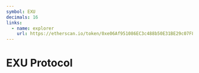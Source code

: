 ```yaml
---
symbol: EXU
decimals: 16
links:
  - name: explorer
    url: https://etherscan.io/token/0xe06Af951086EC3c488b50E31BE29c07F8a260cA3
---
```


# EXU Protocol

